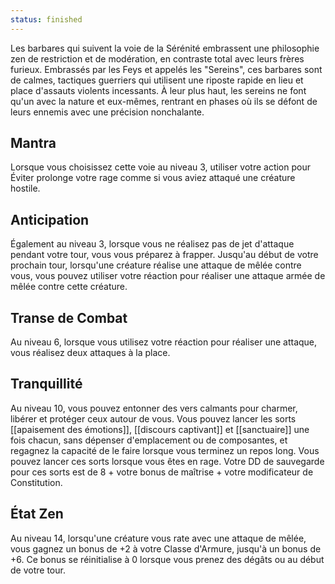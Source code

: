 ```yaml
---
status: finished
---
```

Les barbares qui suivent la voie de la Sérénité embrassent une philosophie zen de restriction et de modération, en contraste total avec leurs frères furieux. Embrassés par les Feys et appelés les "Sereins", ces barbares sont de calmes, tactiques guerriers qui utilisent une riposte rapide en lieu et place d'assauts violents incessants. À leur plus haut, les sereins ne font qu'un avec la nature et eux-mêmes, rentrant en phases où ils se défont de leurs ennemis avec une précision nonchalante. 

## Mantra

Lorsque vous choisissez cette voie au niveau 3, utiliser votre action pour Éviter prolonge votre rage comme si vous aviez attaqué une créature hostile.

## Anticipation

Également au niveau 3, lorsque vous ne réalisez pas de jet d'attaque pendant votre tour, vous vous préparez à frapper. Jusqu'au début de votre prochain tour, lorsqu'une créature réalise une attaque de mêlée contre vous, vous pouvez utiliser votre réaction pour réaliser une attaque armée de mêlée contre cette créature.

## Transe de Combat

Au niveau 6, lorsque vous utilisez votre réaction pour réaliser une attaque, vous réalisez deux attaques à la place.

## Tranquillité

Au niveau 10, vous pouvez entonner des vers calmants pour charmer, libérer et protéger ceux autour de vous. Vous pouvez lancer les sorts [[apaisement des émotions]], [[discours captivant]] et [[sanctuaire]] une fois chacun, sans dépenser d'emplacement ou de composantes, et regagnez la capacité de le faire lorsque vous terminez un repos long. Vous pouvez lancer ces sorts lorsque vous êtes en rage. Votre DD de sauvegarde pour ces sorts est de 8 + votre bonus de maîtrise + votre modificateur de Constitution.

## État Zen   

Au niveau 14, lorsqu'une créature vous rate avec une attaque de mêlée, vous gagnez un bonus de +2 à votre Classe d'Armure, jusqu'à un bonus de +6. Ce bonus se réinitialise à 0 lorsque vous prenez des dégâts ou au début de votre tour.